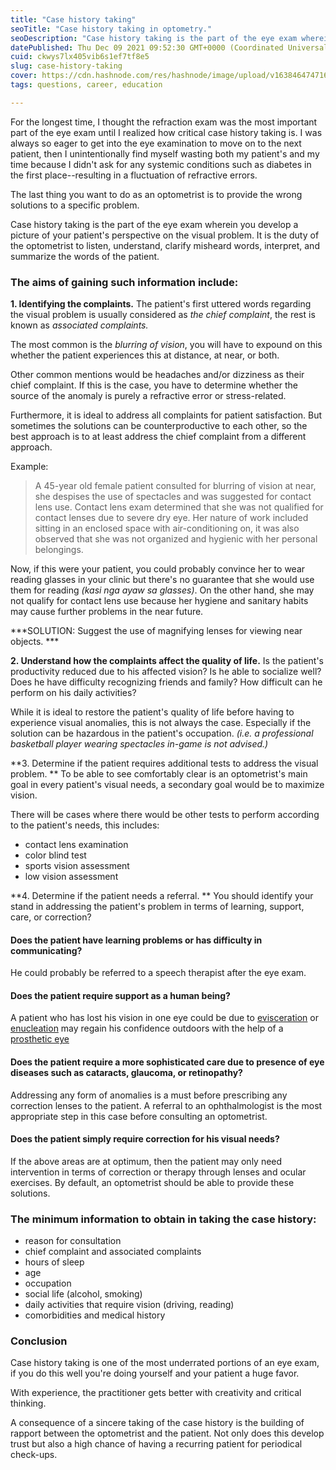 ```yaml
---
title: "Case history taking"
seoTitle: "Case history taking in optometry."
seoDescription: "Case history taking is the part of the eye exam wherein you develop a picture of your patient's perspective on the visual problem."
datePublished: Thu Dec 09 2021 09:52:30 GMT+0000 (Coordinated Universal Time)
cuid: ckwys7lx405vib6s1ef7tf8e5
slug: case-history-taking
cover: https://cdn.hashnode.com/res/hashnode/image/upload/v1638464747167/KDUo9Mxoa.jpeg
tags: questions, career, education

---
```


For the longest time, I thought the refraction exam was the most important part of the eye exam until I realized how critical case history taking is. I was always so eager to get into the eye examination to move on to the next patient, then I unintentionally find myself wasting both my patient's and my time because I didn't ask for any systemic conditions such as diabetes in the first place--resulting in a fluctuation of refractive errors. 

The last thing you want to do as an optometrist is to provide the wrong solutions to a specific problem. 

Case history taking is the part of the eye exam wherein you develop a picture of your patient's perspective on the visual problem. It is the duty of the optometrist to listen, understand, clarify misheard words, interpret, and summarize the words of the patient. 

### The aims of gaining such information include: 

**1. Identifying the complaints.**
The patient's first uttered words regarding the visual problem is usually considered as *the chief complaint*, the rest is known as *associated complaints.* 

The most common is the *blurring of vision*, you will have to expound on this whether the patient experiences this at distance, at near, or both. 

Other common mentions would be headaches and/or dizziness as their chief complaint. If this is the case, you have to determine whether the source of the anomaly is purely a refractive error or stress-related. 

Furthermore, it is ideal to address all complaints for patient satisfaction. But sometimes the solutions can be counterproductive to each other, so the best approach is to at least address the chief complaint from a different approach.

Example: 
> A 45-year old female patient consulted for blurring of vision at near, she despises the use of spectacles and was suggested for contact lens use. Contact lens exam determined that she was not qualified for contact lenses due to severe dry eye. Her nature of work included sitting in an enclosed space with air-conditioning on, it was also observed that she was not organized and hygienic with her personal belongings. 


Now, if this were your patient, you could probably convince her to wear reading glasses in your clinic but there's no guarantee that she would use them for reading *(kasi nga ayaw sa glasses)*. On the other hand, she may not qualify for contact lens use because her hygiene and sanitary habits may cause further problems in the near future. 

***SOLUTION: Suggest the use of magnifying lenses for viewing near objects. ***

**2. Understand how the complaints affect the quality of life.**
Is the patient's productivity reduced due to his affected vision? 
Is he able to socialize well? Does he have difficulty recognizing friends and family? How difficult can he perform on his daily activities?

While it is ideal to restore the patient's quality of life before having to experience visual anomalies, this is not always the case. Especially if the solution can be hazardous in the patient's occupation. *(i.e. a professional basketball player wearing spectacles in-game is not advised.)*

**3. Determine if the patient requires additional tests to address the visual problem.
** To be able to see comfortably clear is an optometrist's main goal in every patient's visual needs, a secondary goal would be to maximize vision. 

There will be cases where there would be other tests to perform according to the patient's needs, this includes:
- contact lens examination
- color blind test
- sports vision assessment
- low vision assessment

**4. Determine if the patient needs a referral. ** You should identify your stand in addressing the patient's problem in terms of learning, support, care, or correction?

#### Does the patient have learning problems or has difficulty in communicating? 

He could probably be referred to a speech therapist after the eye exam. 

#### Does the patient require support as a human being? 

A patient who has lost his vision in one eye could be due to  [evisceration](https://www.aao.org/eye-health/treatments/eye-removal-surgery-enucleation-evisceration) or  [enucleation](https://www.aao.org/eye-health/treatments/eye-removal-surgery-enucleation-evisceration) may regain his confidence outdoors with the help of a [prosthetic eye ](https://external-content.duckduckgo.com/iu/?u=https%3A%2F%2Fi.pinimg.com%2Foriginals%2F52%2F77%2Fe2%2F5277e2acce61f585540aa56bcf6da722.png&f=1&nofb=1)  

#### Does the patient require a more sophisticated care due to presence of eye diseases such as cataracts, glaucoma, or retinopathy? 

Addressing any form of anomalies is a must before prescribing any correction lenses to the patient. A referral to an ophthalmologist is the most appropriate step in this case before consulting an optometrist. 

#### Does the patient simply require correction for his visual needs? 

If the above areas are at optimum, then the patient may only need intervention in terms of correction or therapy through lenses and ocular exercises. By default, an optometrist should be able to provide these solutions. 


### The minimum information to obtain in taking the case history: 
- reason for consultation
- chief complaint and associated complaints
- hours of sleep
- age 
- occupation 
- social life (alcohol, smoking)
- daily activities that require vision (driving, reading)
- comorbidities and medical history  

### Conclusion

Case history taking is one of the most underrated portions of an eye exam, if you do this well you're doing yourself and your patient a huge favor. 

With experience, the practitioner gets better with creativity and critical thinking.

A consequence of a sincere taking of the case history is the building of rapport between the optometrist and the patient. Not only does this develop trust but also a high chance of having a recurring patient for periodical check-ups. 